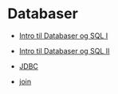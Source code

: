 # Databaser

* [Intro til Databaser og SQL I](intro_databaser_sql.md)
* [Intro til Databaser og SQL II](intro_databaser_sql_2.md)

* [JDBC](jdbc.md)
* [join](join.md)

